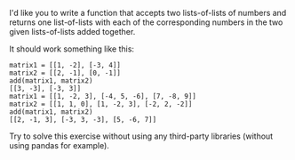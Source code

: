 I'd like you to write a function that accepts two lists-of-lists of numbers and returns one list-of-lists with each of the corresponding numbers in the two given lists-of-lists added together.

It should work something like this:

```
matrix1 = [[1, -2], [-3, 4]]
matrix2 = [[2, -1], [0, -1]]
add(matrix1, matrix2)
[[3, -3], [-3, 3]]
matrix1 = [[1, -2, 3], [-4, 5, -6], [7, -8, 9]]
matrix2 = [[1, 1, 0], [1, -2, 3], [-2, 2, -2]]
add(matrix1, matrix2)
[[2, -1, 3], [-3, 3, -3], [5, -6, 7]]
```

Try to solve this exercise without using any third-party libraries (without using pandas for example).
